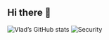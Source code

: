 ## Hi there 👋

![Vlad’s GitHub stats](https://github-readme-stats.vercel.app/api?username=USERNAME&show_icons=true)
![Security](https://img.shields.io/badge/Focus-Cybersecurity-blue)


<!--
**vladvontranssilvanien/vladvontranssilvanien** is a ✨ _special_ ✨ repository because its `README.md` (this file) appears on your GitHub profile.

Here are some ideas to get you started:

- 🔭 I’m currently working on ...
- 🌱 I’m currently learning ...
- 👯 I’m looking to collaborate on ...
- 🤔 I’m looking for help with ...
- 💬 Ask me about ...
- 📫 How to reach me: ...
- 😄 Pronouns: ...
- ⚡ Fun fact: ...
-->
